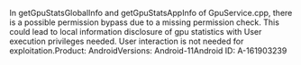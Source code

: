 In getGpuStatsGlobalInfo and getGpuStatsAppInfo of GpuService.cpp, there is a possible permission bypass due to a missing permission check. This could lead to local information disclosure of gpu statistics with User execution privileges needed. User interaction is not needed for exploitation.Product: AndroidVersions: Android-11Android ID: A-161903239